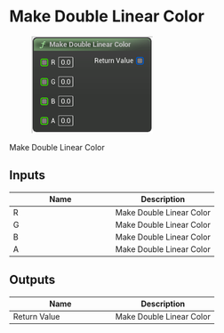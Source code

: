 # Make Double Linear Color

<div align="left" data-full-width="false">

<figure><img src="Make_Double_Linear_Color.png" alt=""><figcaption></figcaption></figure>

</div>

Make Double Linear Color

## Inputs

<table>
<thead><tr><th width="170">Name</th><th>Description</th></tr></thead>
<tbody>
<tr><td>R</td><td>Make Double Linear Color</td></tr>
<tr><td>G</td><td>Make Double Linear Color</td></tr>
<tr><td>B</td><td>Make Double Linear Color</td></tr>
<tr><td>A</td><td>Make Double Linear Color</td></tr>
</tbody>
</table>

## Outputs

<table>
<thead><tr><th width="170">Name</th><th>Description</th></tr></thead>
<tbody>
<tr><td>Return Value</td><td>Make Double Linear Color</td></tr>
</tbody>
</table>